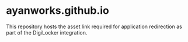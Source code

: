 # ayanworks.github.io
This repository hosts the asset link required for application redirection as part of the DigiLocker integration.
